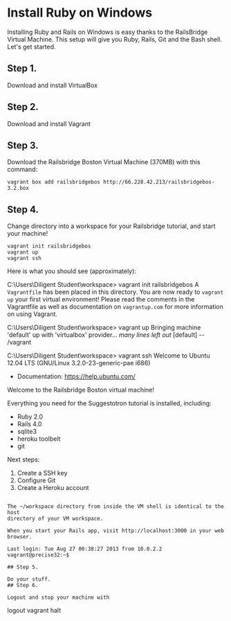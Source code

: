# Install Ruby on Windows

Installing Ruby and Rails on Windows is easy thanks to the RailsBridge Virtual Machine. 
This setup will give you Ruby, Rails, Git and the Bash shell. Let's get started.

## Step 1.

Download and install VirtualBox
## Step 2.

Download and install Vagrant
## Step 3.

Download the Railsbridge Boston Virtual Machine (370MB) with this command:

    vagrant box add railsbridgebos http://66.228.42.213/railsbridgebos-3.2.box

## Step 4.

Change directory into a workspace for your Railsbridge tutorial, and start your machine!

```
vagrant init railsbridgebos
vagrant up
vagrant ssh
```

Here is what you should see (approximately):

C:\Users\Diligent Student\workspace> vagrant init railsbridgebos
A `Vagrantfile` has been placed in this directory. You are now
ready to `vagrant up` your first virtual environment! Please read
the comments in the Vagrantfile as well as documentation on
`vagrantup.com` for more information on using Vagrant.

C:\Users\Diligent Student\workspace> vagrant up
Bringing machine 'default' up with 'virtualbox' provider...
*many lines left out*
[default] -- /vagrant

C:\Users\Diligent Student\workspace> vagrant ssh
Welcome to Ubuntu 12.04 LTS (GNU/Linux 3.2.0-23-generic-pae i686)

 * Documentation:  https://help.ubuntu.com/

Welcome to the Railsbridge Boston virtual machine!

Everything you need for the Suggestotron tutorial is installed, including:

- Ruby 2.0
- Rails 4.0
- sqlite3
- heroku toolbelt
- git

Next steps:

1. Create a SSH key
2. Configure Git
3. Create a Heroku account
```

The ~/workspace directory from inside the VM shell is identical to the host
directory of your VM workspace.

When you start your Rails app, visit http://localhost:3000 in your web browser.

Last login: Tue Aug 27 00:38:27 2013 from 10.0.2.2
vagrant@precise32:~$ 

## Step 5.

Do your stuff.
## Step 6.

Logout and stop your machine with

```
logout
vagrant halt
```
